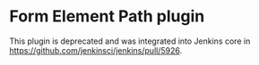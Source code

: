 # Form Element Path plugin

This plugin is deprecated and was integrated into Jenkins core in https://github.com/jenkinsci/jenkins/pull/5926.
